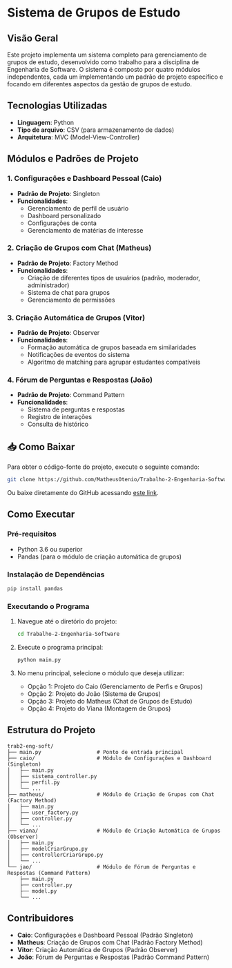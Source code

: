 # Sistema de Grupos de Estudo

##  Visão Geral

Este projeto implementa um sistema completo para gerenciamento de grupos de estudo, desenvolvido como trabalho para a disciplina de Engenharia de Software. O sistema é composto por quatro módulos independentes, cada um implementando um padrão de projeto específico e focando em diferentes aspectos da gestão de grupos de estudo.

##  Tecnologias Utilizadas

- **Linguagem**: Python
- **Tipo de arquivo**: CSV (para armazenamento de dados)
- **Arquitetura**: MVC (Model-View-Controller)

##  Módulos e Padrões de Projeto

### 1. Configurações e Dashboard Pessoal (Caio)
- **Padrão de Projeto**: Singleton
- **Funcionalidades**:
  - Gerenciamento de perfil de usuário
  - Dashboard personalizado
  - Configurações de conta
  - Gerenciamento de matérias de interesse

### 2. Criação de Grupos com Chat (Matheus)
- **Padrão de Projeto**: Factory Method
- **Funcionalidades**:
  - Criação de diferentes tipos de usuários (padrão, moderador, administrador)
  - Sistema de chat para grupos
  - Gerenciamento de permissões

### 3. Criação Automática de Grupos (Vitor)
- **Padrão de Projeto**: Observer
- **Funcionalidades**:
  - Formação automática de grupos baseada em similaridades
  - Notificações de eventos do sistema
  - Algoritmo de matching para agrupar estudantes compatíveis

### 4. Fórum de Perguntas e Respostas (João)
- **Padrão de Projeto**: Command Pattern
- **Funcionalidades**:
  - Sistema de perguntas e respostas
  - Registro de interações
  - Consulta de histórico

## 📥 Como Baixar

Para obter o código-fonte do projeto, execute o seguinte comando:

```bash
git clone https://github.com/MatheusOtenio/Trabalho-2-Engenharia-Software.git
```

Ou baixe diretamente do GitHub acessando [este link](https://github.com/MatheusOtenio/Trabalho-2-Engenharia-Software.git).

##  Como Executar

### Pré-requisitos
- Python 3.6 ou superior
- Pandas (para o módulo de criação automática de grupos)

### Instalação de Dependências

```bash
pip install pandas
```

### Executando o Programa

1. Navegue até o diretório do projeto:
   ```bash
   cd Trabalho-2-Engenharia-Software
   ```

2. Execute o programa principal:
   ```bash
   python main.py
   ```

3. No menu principal, selecione o módulo que deseja utilizar:
   - Opção 1: Projeto do Caio (Gerenciamento de Perfis e Grupos)
   - Opção 2: Projeto do João (Sistema de Grupos)
   - Opção 3: Projeto do Matheus (Chat de Grupos de Estudo)
   - Opção 4: Projeto do Viana (Montagem de Grupos)

##  Estrutura do Projeto

```
trab2-eng-soft/
├── main.py                  # Ponto de entrada principal
├── caio/                    # Módulo de Configurações e Dashboard (Singleton)
│   ├── main.py
│   ├── sistema_controller.py
│   ├── perfil.py
│   └── ...
├── matheus/                 # Módulo de Criação de Grupos com Chat (Factory Method)
│   ├── main.py
│   ├── user_factory.py
│   ├── controller.py
│   └── ...
├── viana/                   # Módulo de Criação Automática de Grupos (Observer)
│   ├── main.py
│   ├── modelCriarGrupo.py
│   ├── controllerCriarGrupo.py
│   └── ...
└── jao/                     # Módulo de Fórum de Perguntas e Respostas (Command Pattern)
    ├── main.py
    ├── controller.py
    ├── model.py
    └── ...
```

##  Contribuidores

- **Caio**: Configurações e Dashboard Pessoal (Padrão Singleton)
- **Matheus**: Criação de Grupos com Chat (Padrão Factory Method)
- **Vitor**: Criação Automática de Grupos (Padrão Observer)
- **João**: Fórum de Perguntas e Respostas (Padrão Command Pattern)

